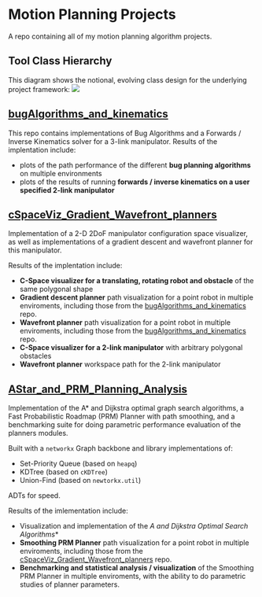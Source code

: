 # Motion Planning Projects
A repo containing all of my motion planning algorithm projects.


## Tool Class Hierarchy
This diagram shows the notional, evolving class design for the underlying project framework:
<img src="https://github.com/nicholasRenninger/Motion-Planning-Projects/blob/master/classHierarchyDiagram.png"/>


## [bugAlgorithms_and_kinematics](https://github.com/nicholasRenninger/bugAlgorithms_and_kinematics)

This repo contains implementations of Bug Algorithms and a Forwards / Inverse Kinematics solver for a 3-link manipulator. Results of the implentation include:

* plots of the path performance of the different **bug planning algorithms** on multiple environments
* plots of the results of running **forwards / inverse kinematics on a user specified 2-link manipulator**


## [cSpaceViz_Gradient_Wavefront_planners](https://github.com/nicholasRenninger/cSpaceViz_Gradient_Wavefront_planners)

Implementation of a 2-D 2DoF manipulator configuration space visualizer, as well as implementations of a gradient descent and wavefront planner for this manipulator. 

Results of the implentation include:

* **C-Space visualizer for a translating, rotating robot and obstacle** of the same polygonal shape
* **Gradient descent planner** path visualization for a point robot in multiple enviroments, including those from the [bugAlgorithms_and_kinematics](https://github.com/nicholasRenninger/bugAlgorithms_and_kinematics) repo.
* **Wavefront planner** path visualization for a point robot in multiple enviroments, including those from the [bugAlgorithms_and_kinematics](https://github.com/nicholasRenninger/bugAlgorithms_and_kinematics) repo.
* **C-Space visualizer for a 2-link manipulator** with arbitrary polygonal obstacles
* **Wavefront planner** workspace path for the 2-link manipulator


## [AStar_and_PRM_Planning_Analysis](https://github.com/nicholasRenninger/AStar_and_PRM_Planning_Analysis)

Implementation of the A* and Dijkstra optimal graph search algorithms, a Fast Probabilistic Roadmap (PRM) Planner with path smoothing, and a benchmarking suite for doing parametric performance evaluation of the planners modules. 

Built with a `networkx` Graph backbone and library implementations of:
* Set-Priority Queue (based on `heapq`)
* KDTree (based on `cKDTree`)
* Union-Find (based on `newtorkx.util`)

ADTs for speed.

Results of the imlementation include:

* Visualization and implementation of the **A* and Dijkstra Optimal Search Algorithms**
* **Smoothing PRM Planner** path visualization for a point robot in multiple enviroments, including those from the [cSpaceViz_Gradient_Wavefront_planners](https://github.com/nicholasRenninger/cSpaceViz_Gradient_Wavefront_planners) repo.
* **Benchmarking and statistical analysis / visualization** of the Smoothing PRM Planner in multiple enviroments, with the ability to do parametric studies of planner parameters.
